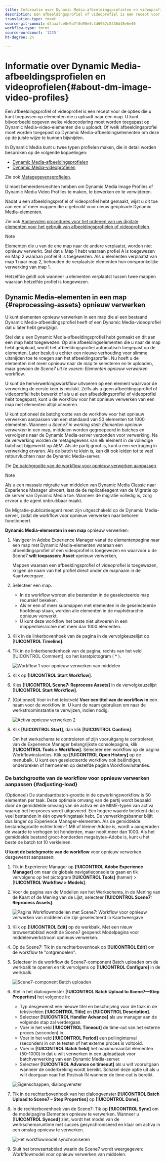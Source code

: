 ```yaml
---
title: Informatie over Dynamic Media-afbeeldingsprofielen en videoprofielen
description: Een afbeeldingsprofiel of videoprofiel is een recept voor de opties die u kunt toepassen op elementen die u uploadt naar een map. U kunt bijvoorbeeld opgeven welke videocodering moet worden toegepast op Dynamic Media-video-elementen die u uploadt. Of welk afbeeldingsprofiel moet worden toegepast op Dynamic Media-afbeeldingselementen om deze op de juiste wijze te kunnen bijsnijden.
translation-type: tm+mt
source-git-commit: dfaaafce8e9a7f0d90e4c3d6967c8236d48e6e40
workflow-type: tm+mt
source-wordcount: '1225'
ht-degree: 2%

---
```



# Informatie over Dynamic Media-afbeeldingsprofielen en videoprofielen{#about-dm-image-video-profiles}

Een afbeeldingsprofiel of videoprofiel is een recept voor de opties die u kunt toepassen op elementen die u uploadt naar een map. U kunt bijvoorbeeld opgeven welke videocodering moet worden toegepast op Dynamic Media-video-elementen die u uploadt. Of welk afbeeldingsprofiel moet worden toegepast op Dynamic Media-afbeeldingselementen om deze op de juiste wijze te kunnen bijsnijden.

In Dynamic Media kunt u twee typen profielen maken, die in detail worden besproken op de volgende koppelingen:

* [Dynamic Media-afbeeldingsprofielen](/help/assets/dynamic-media/image-profiles.md)
* [Dynamic Media-videoprofielen](/help/assets/dynamic-media/video-profiles.md)

Zie ook [Metagegevensprofielen](/help/assets/metadata-profiles.md).

U moet beheerdersrechten hebben om Dynamic Media Image Profiles of Dynamic Media Video Profiles te maken, te bewerken en te verwijderen.

Nadat u een afbeeldingsprofiel of videoprofiel hebt gemaakt, wijst u dit toe aan een of meer mappen die u gebruikt voor nieuw geüploade Dynamic Media-elementen.

Zie ook [Aanbevolen procedures voor het ordenen van uw digitale elementen voor het gebruik van afbeeldingsprofielen of videoprofielen](/help/assets/dynamic-media/best-practices-for-file-management.md).

>[!NOTE]
>
>Elementen die u van de ene map naar de andere verplaatst, worden niet opnieuw verwerkt. Stel dat u Map 1 hebt waaraan profiel A is toegewezen en Map 2 waaraan profiel B is toegewezen. Als u elementen verplaatst van map 1 naar map 2, behouden de verplaatste elementen hun oorspronkelijke verwerking van map 1.
>
>Hetzelfde geldt ook wanneer u elementen verplaatst tussen twee mappen waaraan hetzelfde profiel is toegewezen.

## Dynamic Media-elementen in een map {#reprocessing-assets} opnieuw verwerken

U kunt elementen opnieuw verwerken in een map die al een bestaand Dynamic Media-afbeeldingsprofiel heeft of een Dynamic Media-videoprofiel dat u later hebt gewijzigd.

Stel dat u een Dynamic Media-afbeeldingsprofiel hebt gemaakt en dit aan een map hebt toegewezen. Op alle afbeeldingselementen die u naar de map hebt geüpload, wordt het afbeeldingsprofiel automatisch toegepast op de elementen. Later besluit u echter een nieuwe verhouding voor slimme uitsnijden toe te voegen aan het afbeeldingsprofiel. Nu hoeft u de elementen niet meer opnieuw naar de map te selecteren en te uploaden, maar gewoon de *Scene7 uit te voeren: Elementen opnieuw verwerken* workflow.

U kunt de herverwerkingsworkflow uitvoeren op een element waarvoor de verwerking de eerste keer is mislukt. Zelfs als u geen afbeeldingsprofiel of videoprofiel hebt bewerkt of als u al een afbeeldingsprofiel of videoprofiel hebt toegepast, kunt u de workflow voor het opnieuw verwerken van een map met elementen altijd uitvoeren.

U kunt optioneel de batchgrootte van de workflow voor het opnieuw verwerken aanpassen van een standaard van 50 elementen tot 1000 elementen. Wanneer u _Scene7 in werking stelt: Elementen opnieuw verwerken_ in een map, middelen worden gegroepeerd in batches en vervolgens naar de Dynamic Media-server verzonden voor verwerking. Na de verwerking worden de metagegevens van elk element in de volledige batchset bijgewerkt op AEM. Als de partij groot is, kunt u een vertraging in verwerking ervaren. Als de batch te klein is, kan dit ook leiden tot te veel retourvluchten naar de Dynamic Media-server.

Zie [De batchgrootte van de workflow voor opnieuw verwerken aanpassen](#adjusting-load).

>[!NOTE]
>
>Als u een massale migratie van middelen van Dynamic Media Classic naar Experience Manager uitvoert, laat de de replicatieagent van de Migratie op de server van Dynamic Media toe. Wanneer de migratie volledig is, zorg ervoor u de agent onbruikbaar maakt.
>
>De Migratie-publicatieagent moet zijn uitgeschakeld op de Dynamic Media-server, zodat de workflow voor opnieuw verwerken naar behoren functioneert.

<!-- LEAVE IN PLACE, MAY BE USED IN THE FUTURE

Batch size is the number of assets that are amalgamated into a single IPS (Dynamic Media’s Image Production System) job. When you run the Scene7: Reprocess Assets workflow, the job is triggered on IPS. The number of IPS jobs that are triggered is based on the total number of assets in the folder, divided by the batch size. For example, suppose you had a folder with 150 assets and a batch size of 50. In this case, three IPS jobs are triggered. The assets are updated when the entire batch size (50 in our example) is processed in IPS. The job then moves onto the next IPS job and so on until complete. If you increase the batch size, you may notice a longer delay with assets getting updated. 

-->

**Dynamic Media-elementen in een map** opnieuw verwerken:
1. Navigeer in Adobe Experience Manager vanaf de elementenpagina naar een map met Dynamic Media-elementen waaraan een afbeeldingsprofiel of een videoprofiel is toegewezen en waarvoor u de Scene7 **wilt toepassen: Asset** opnieuw verwerken,

   Mappen waaraan een afbeeldingsprofiel of videoprofiel is toegewezen, krijgen de naam van het profiel direct onder de mapnaam in de Kaartweergave.

1. Selecteer een map.

   * In de workflow worden alle bestanden in de geselecteerde map recursief bekeken.
   * Als er een of meer submappen met elementen in de geselecteerde hoofdmap staan, worden alle elementen in de maphiërarchie opnieuw verwerkt.
   * U kunt deze workflow het beste niet uitvoeren in een mappenhiërarchie met meer dan 1000 elementen.

1. Klik in de linkerbovenhoek van de pagina in de vervolgkeuzelijst op **[!UICONTROL Timeline]**.
1. Tik in de linkerbenedenhoek van de pagina, rechts van het veld [!UICONTROL Comment], op het karatpictogram ( **^** ).

   ![Workflow 1 voor opnieuw verwerken van middelen](/help/assets/dynamic-media/assets/reprocess-assets1.png)

1. Klik op **[!UICONTROL Start Workflow]**.
1. Kies **[!UICONTROL Scene7: Reprocess Assets]** in de vervolgkeuzelijst **[!UICONTROL Start Workflow]**.
1. (Optioneel) Voer in het tekstveld **Voer een titel van de workflow in** een naam voor de workflow in. U kunt de naam gebruiken om naar de werkstroominstantie te verwijzen, indien nodig.

   ![Activa opnieuw verwerken 2](/help/assets/dynamic-media/assets/reprocess-assets2.png)

1. Klik **[!UICONTROL Start]**, dan klik **[!UICONTROL Confirm]**.

   Om het werkschema te controleren of zijn vooruitgang te controleren, van de Experience Manager belangrijkste consolepagina, klik **[!UICONTROL Tools > Workflow]**. Selecteer een workflow op de pagina Workflowinstanties. Klik op **[!UICONTROL Open History]** op de menubalk. U kunt een geselecteerde workflow ook beëindigen, onderbreken of hernoemen op dezelfde pagina Workflowinstanties.

### De batchgrootte van de workflow voor opnieuw verwerken aanpassen {#adjusting-load}

(Optioneel) De standaardbatch-grootte in de opwerkingsworkflow is 50 elementen per taak. Deze optimale omvang van de partij wordt bepaald door de gemiddelde omvang van de activa en de MIME-typen van activa waarop het herproces wordt uitgevoerd. Een hogere waarde betekent dat u veel bestanden in één opwerkingstaak hebt. De verwerkingsbanner blijft dus langer op Experience Manager-elementen. Als de gemiddelde bestandsgrootte echter klein-1 MB of kleiner-Adobe is, wordt u aangeraden de waarde te verhogen tot honderden, maar nooit meer dan 1000. Als het gemiddelde bestand groot-honderden megabytes-Adobe is, kunt u het beste de batch tot 10 verkleinen.

**U kunt de batchgrootte van de workflow** voor opnieuw verwerken desgewenst aanpassen:

1. Tik in Experience Manager op **[!UICONTROL Adobe Experience Manager]** om naar de globale navigatieconsole te gaan en tik vervolgens op het pictogram **[!UICONTROL Tools]** (hamer) > **[!UICONTROL Workflow > Models]**.
1. Voor de pagina van de Modellen van het Werkschema, in de Mening van de Kaart of de Mening van de Lijst, selecteer **[!UICONTROL Scene7: Reprocess Assets]**.

   ![Pagina Workflowmodellen met Scene7: Workflow voor opnieuw verwerken van middelen die zijn geselecteerd in Kaartweergave](/help/assets/dynamic-media/assets/reprocess-assets7.png)

1. Klik op **[!UICONTROL Edit]** op de werkbalk. Met een nieuw browsertabblad wordt de Scene7 geopend: Modelpagina voor middelenwerkstroom opnieuw verwerken.
1. Op de Scene7: Tik in de rechterbovenhoek op **[!UICONTROL Edit]** om de workflow te &quot;ontgrendelen&quot;.
1. Selecteer in de workflow de Scene7-component Batch uploaden om de werkbalk te openen en tik vervolgens op **[!UICONTROL Configure]** in de werkbalk.

   ![Scene7-component Batch uploaden](/help/assets/dynamic-media/assets/reprocess-assets8.png)

1. Stel in het dialoogvenster **[!UICONTROL Batch Upload to Scene7—Step Properties]** het volgende in:
   * Typ desgewenst een nieuwe titel en beschrijving voor de taak in de tekstvelden **[!UICONTROL Title]** en **[!UICONTROL Description]**.
   * Selecteer **[!UICONTROL Handler Advance]** als uw manager aan de volgende stap zal verdergaan.
   * Voer in het veld **[!UICONTROL Timeout]** de time-out van het externe proces (seconden) in.
   * Voer in het veld **[!UICONTROL Period]** een pollinginterval (seconden) in om te testen of het externe proces is voltooid.
   * Voer in **[!UICONTROL Batch field]** het maximumaantal elementen (50-1000) in dat u wilt verwerken in een uploadtaak voor batchverwerking van een Dynamic Media-server.
   * Selecteer **[!UICONTROL Advance on timeout]** als u wilt vooruitgaan wanneer de onderbreking wordt bereikt. Schakel deze optie uit als u wilt doorgaan naar het Postvak IN wanneer de time-out is bereikt.

   ![Eigenschappen, dialoogvenster](/help/assets/dynamic-media/assets/reprocess-assets3.png)

1. Tik in de rechterbovenhoek van het dialoogvenster **[!UICONTROL Batch Upload to Scene7 – Step Properties]** op **[!UICONTROL Done]**.

1. In de rechterbovenhoek van de Scene7: Tik op **[!UICONTROL Sync]** om de modelpagina Elementen opnieuw te verwerken. Wanneer u **[!UICONTROL Synced]** ziet, wordt het model van de werkschemaruntime met succes gesynchroniseerd en klaar om activa in een omslag opnieuw te verwerken.

   ![Het workflowmodel synchroniseren](/help/assets/dynamic-media/assets/reprocess-assets1.png)

1. Sluit het browsertabblad waarin de Scene7 wordt weergegeven: Workflowmodel voor opnieuw verwerken van middelen.

<!-- MAY BE NEEDED IN THE FUTURE

1. Return to the browser tab that has the open Workflow Models page, then press **Esc** to exit the selection.
1. In the upper-left corner of the page, tap **[!UICONTROL Adobe Experience Manager]** to access the global navigation console, then tap the **[!UICONTROL Tools]** (hammer) icon > **[!UICONTROL General > CRXDE Lite]**.
1. In the folder tree on the left side of the CRXDE Lite page, navigate to the following location:

   `/conf/global/settings/workflow/models/scene7_reprocess_assets/jcr:content/flow/reprocess/metaData`

   ![CRXDE Lite](/help/security/assets/workflow-models9.png)

1. On the right side of the CRXDE Lite page, in the lower portion, enter the following name, type, and value in its respective field:
    * **[!UICONTROL Name]**: `reprocess-batch-size`
    * **[!UICONTROL Type]**: `Long`
    * **[!UICONTROL Value]**: enter a default value (50-1000) for the batch size
1. In the lower-right corner, tap **[!UICONTROL Add]**. The new property appears as the following:

    ![Saving the new property](/help/security/assets/workflow-models10.png)

1. On the menu bar of the CRXDE Lite page, tap **[!UICONTROL Save All]**.
1. In the upper-left corner of the page, tap **[!UICONTROL CRXDE Lite]** to return to the main Experience Manager console
1. Repeat steps 1-7 to re-synchronize the new batch size to the Scene7: Reprocess Assets workflow model.

-->
